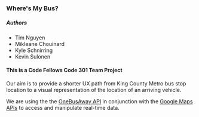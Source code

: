### Where's My Bus?
##### Authors
* Tim Nguyen
* Mikleane Chouinard
* Kyle Schnirring
* Kevin Sulonen

#### This is a Code Fellows Code 301 Team Project
Our aim is to provide a shorter UX path from King County Metro bus stop
location to a visual representation of the location of an arriving vehicle.

We are using the the [OneBusAway API](http://pugetsound.onebusaway.org/p/OneBusAwayApiService)
in conjunction with the [Google Maps APIs](https://developers.google.com/maps/web/)
to access and manipulate real-time data.
